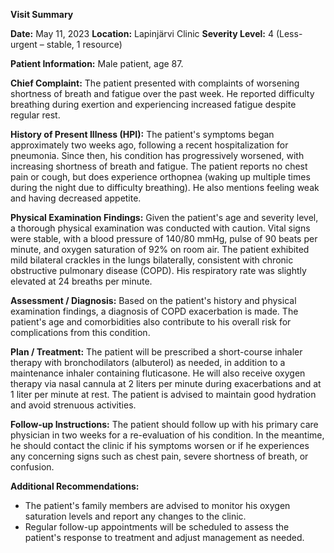 **Visit Summary**

**Date:** May 11, 2023
**Location:** Lapinjärvi Clinic
**Severity Level:** 4 (Less-urgent – stable, 1 resource)

**Patient Information:**
Male patient, age 87.

**Chief Complaint:**
The patient presented with complaints of worsening shortness of breath and fatigue over the past week. He reported difficulty breathing during exertion and experiencing increased fatigue despite regular rest.

**History of Present Illness (HPI):**
The patient's symptoms began approximately two weeks ago, following a recent hospitalization for pneumonia. Since then, his condition has progressively worsened, with increasing shortness of breath and fatigue. The patient reports no chest pain or cough, but does experience orthopnea (waking up multiple times during the night due to difficulty breathing). He also mentions feeling weak and having decreased appetite.

**Physical Examination Findings:**
Given the patient's age and severity level, a thorough physical examination was conducted with caution. Vital signs were stable, with a blood pressure of 140/80 mmHg, pulse of 90 beats per minute, and oxygen saturation of 92% on room air. The patient exhibited mild bilateral crackles in the lungs bilaterally, consistent with chronic obstructive pulmonary disease (COPD). His respiratory rate was slightly elevated at 24 breaths per minute.

**Assessment / Diagnosis:**
Based on the patient's history and physical examination findings, a diagnosis of COPD exacerbation is made. The patient's age and comorbidities also contribute to his overall risk for complications from this condition.

**Plan / Treatment:**
The patient will be prescribed a short-course inhaler therapy with bronchodilators (albuterol) as needed, in addition to a maintenance inhaler containing fluticasone. He will also receive oxygen therapy via nasal cannula at 2 liters per minute during exacerbations and at 1 liter per minute at rest. The patient is advised to maintain good hydration and avoid strenuous activities.

**Follow-up Instructions:**
The patient should follow up with his primary care physician in two weeks for a re-evaluation of his condition. In the meantime, he should contact the clinic if his symptoms worsen or if he experiences any concerning signs such as chest pain, severe shortness of breath, or confusion.

**Additional Recommendations:**

* The patient's family members are advised to monitor his oxygen saturation levels and report any changes to the clinic.
* Regular follow-up appointments will be scheduled to assess the patient's response to treatment and adjust management as needed.